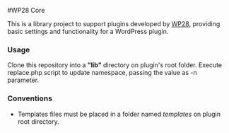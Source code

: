 #WP28 Core

This is a library project to support plugins developed by [WP28](https://wp28.dev), providing basic settings and functionality for a WordPress plugin. 

### Usage

Clone this repository into a **"lib"** directory on plugin's root folder. Execute replace.php script to update namespace, passing the value as -n parameter.

### Conventions

- Templates files must be placed in a folder named *templates* on plugin root directory.